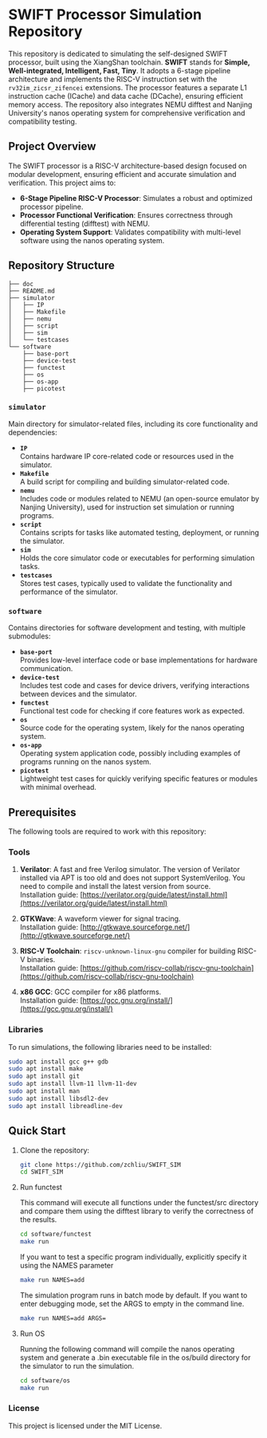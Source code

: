 # SWIFT Processor Simulation Repository

This repository is dedicated to simulating the self-designed SWIFT processor, built using the XiangShan toolchain. **SWIFT** stands for **Simple, Well-integrated, Intelligent, Fast, Tiny**. It adopts a 6-stage pipeline architecture and implements the RISC-V instruction set with the `rv32im_zicsr_zifencei` extensions. The processor features a separate L1 instruction cache (ICache) and data cache (DCache), ensuring efficient memory access. The repository also integrates NEMU difftest and Nanjing University's nanos operating system for comprehensive verification and compatibility testing.

## Project Overview

The SWIFT processor is a RISC-V architecture-based design focused on modular development, ensuring efficient and accurate simulation and verification. This project aims to:

- **6-Stage Pipeline RISC-V Processor**: Simulates a robust and optimized processor pipeline.
- **Processor Functional Verification**: Ensures correctness through differential testing (difftest) with NEMU.
- **Operating System Support**: Validates compatibility with multi-level software using the nanos operating system.

## Repository Structure



```
├── doc
├── README.md
├── simulator
│   ├── IP
│   ├── Makefile
│   ├── nemu
│   ├── script
│   ├── sim
│   └── testcases
└── software
    ├── base-port
    ├── device-test
    ├── functest
    ├── os
    ├── os-app
    ├── picotest
```

### `simulator`
Main directory for simulator-related files, including its core functionality and dependencies:
- **`IP`**  
  Contains hardware IP core-related code or resources used in the simulator.  
- **`Makefile`**  
  A build script for compiling and building simulator-related code.  
- **`nemu`**  
  Includes code or modules related to NEMU (an open-source emulator by Nanjing University), used for instruction set simulation or running programs.  
- **`script`**  
  Contains scripts for tasks like automated testing, deployment, or running the simulator.  
- **`sim`**  
  Holds the core simulator code or executables for performing simulation tasks.  
- **`testcases`**  
  Stores test cases, typically used to validate the functionality and performance of the simulator.  

### `software`
Contains directories for software development and testing, with multiple submodules:
- **`base-port`**  
  Provides low-level interface code or base implementations for hardware communication.  
- **`device-test`**  
  Includes test code and cases for device drivers, verifying interactions between devices and the simulator.  
- **`functest`**  
  Functional test code for checking if core features work as expected.  
- **`os`**  
  Source code for the operating system, likely for the nanos operating system.  
- **`os-app`**  
  Operating system application code, possibly including examples of programs running on the nanos system.  
- **`picotest`**  
  Lightweight test cases for quickly verifying specific features or modules with minimal overhead.  

## Prerequisites

The following tools are required to work with this repository:

### Tools
1. **Verilator**: A fast and free Verilog simulator.
   The version of Verilator installed via APT is too old and does not support SystemVerilog. You need to compile and install the latest version from source.  
   Installation guide: [https://verilator.org/guide/latest/install.html](https://verilator.org/guide/latest/install.html)

2. **GTKWave**: A waveform viewer for signal tracing.  
   Installation guide: [http://gtkwave.sourceforge.net/](http://gtkwave.sourceforge.net/)

3. **RISC-V Toolchain**: `riscv-unknown-linux-gnu` compiler for building RISC-V binaries.  
   Installation guide: [https://github.com/riscv-collab/riscv-gnu-toolchain](https://github.com/riscv-collab/riscv-gnu-toolchain)

4. **x86 GCC**: GCC compiler for x86 platforms.  
   Installation guide: [https://gcc.gnu.org/install/](https://gcc.gnu.org/install/)

### Libraries

To run simulations, the following libraries need to be installed:
```bash
sudo apt install gcc g++ gdb
sudo apt install make
sudo apt install git
sudo apt install llvm-11 llvm-11-dev
sudo apt install man
sudo apt install libsdl2-dev
sudo apt install libreadline-dev
```

## Quick Start

1. Clone the repository:
   ```bash
   git clone https://github.com/zchliu/SWIFT_SIM
   cd SWIFT_SIM
   ```

2. Run functest

    This command will execute all functions under the functest/src directory and compare them using the difftest library to verify the correctness of the results.
   ```bash
   cd software/functest
   make run
   ```
    If you want to test a specific program individually, explicitly specify it using the NAMES parameter
   ```bash
   make run NAMES=add
   ```
    The simulation program runs in batch mode by default. If you want to enter debugging mode, set the ARGS to empty in the command line.
    ```bash
   make run NAMES=add ARGS=
   ```

3. Run OS

    
    Running the following command will compile the nanos operating system and generate a .bin executable file in the os/build directory for the simulator to run the simulation.
   ```bash
   cd software/os
   make run
   ```


### License

This project is licensed under the MIT License.

